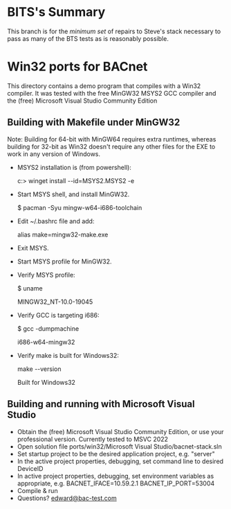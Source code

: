 # BITS's Summary 

This branch is for the _minimum set_ of repairs to Steve's stack necessary to pass as many of the BTS tests as is reasonably possible.


# Win32 ports for BACnet

This directory contains a demo program that compiles with a Win32 compiler.
It was tested with the free MinGW32 MSYS2 GCC compiler
and the (free) Microsoft Visual Studio Community Edition

## Building with Makefile under MinGW32

Note: Building for 64-bit with MinGW64 requires extra runtimes, 
whereas building for 32-bit as Win32 doesn't require any other 
files for the EXE to work in any version of Windows.

* MSYS2 installation is (from powershell):

    c:\> winget install --id=MSYS2.MSYS2  -e

* Start MSYS shell, and install MinGW32.

    $ pacman -Syu mingw-w64-i686-toolchain

* Edit ~/.bashrc file and add:

    alias make=mingw32-make.exe

* Exit MSYS.

* Start MSYS profile for MinGW32.

* Verify MSYS profile:

    $ uname

    MINGW32_NT-10.0-19045

* Verify GCC is targeting i686:

    $ gcc -dumpmachine

    i686-w64-mingw32

* Verify make is built for Windows32:

     make --version
     
     Built for Windows32

## Building and running with Microsoft Visual Studio

* Obtain the (free) Microsoft Visual Studio Community Edition, or use your professional version. Currently tested to MSVC 2022
* Open solution file ports/win32/Microsoft Visual Studio/bacnet-stack.sln
* Set startup project to be the desired application project, e.g. "server"
* In the active project properties, debugging, set command line to desired DeviceID
* In active project properties, debugging, set environment variables as appropriate, e.g. BACNET_IFACE=10.59.2.1 BACNET_IP_PORT=53004
* Compile & run
* Questions? edward@bac-test.com

